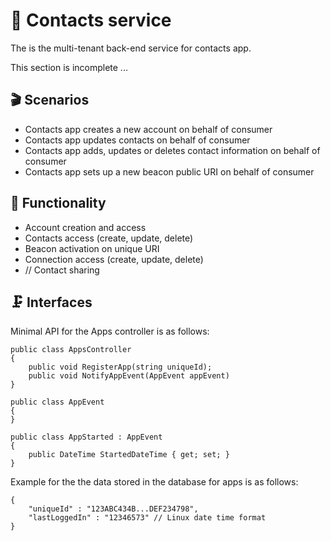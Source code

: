 # 👥 Contacts service

The is the multi-tenant back-end service for contacts app.

This section is incomplete ...

## 🎬 Scenarios

* Contacts app creates a new account on behalf of consumer
* Contacts app updates contacts on behalf of consumer
* Contacts app adds, updates or deletes contact information on behalf of consumer
* Contacts app sets up a new beacon public URI on behalf of consumer

## 🎰 Functionality

* Account creation and access
* Contacts access (create, update, delete)
* Beacon activation on unique URI
* Connection access (create, update, delete)
* // Contact sharing

## 🗜 Interfaces

Minimal API for the Apps controller is as follows:

```
public class AppsController
{
    public void RegisterApp(string uniqueId);
    public void NotifyAppEvent(AppEvent appEvent)
}

public class AppEvent
{
}

public class AppStarted : AppEvent
{
    public DateTime StartedDateTime { get; set; }
}
```

Example for the the data stored in the database for apps is as follows:

```
{
    "uniqueId" : "123ABC434B...DEF234798",
    "lastLoggedIn" : "12346573" // Linux date time format
}    
```
